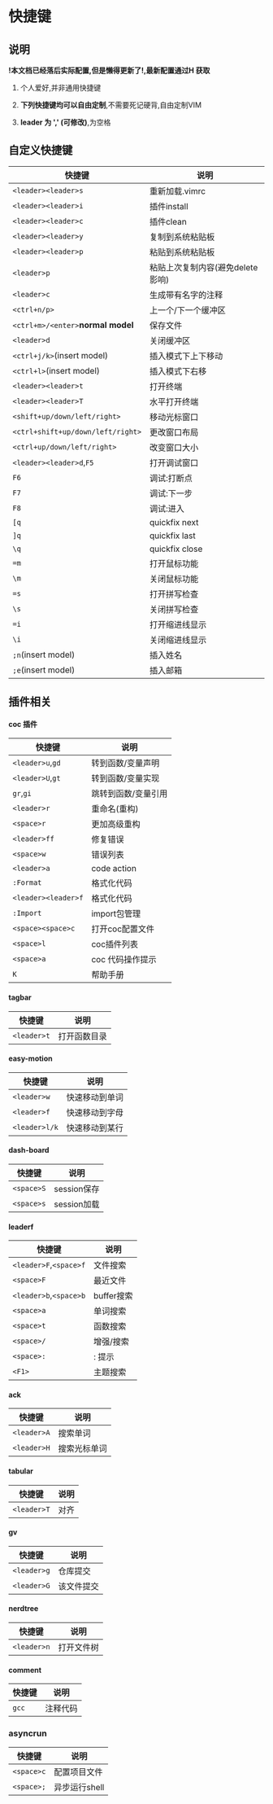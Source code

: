 # 快捷键

## 说明

**!本文档已经落后实际配置,但是懒得更新了!,最新配置通过<space>H 获取**

1. 个人爱好,并非通用快捷键

2. **下列快捷键均可以自由定制**,不需要死记硬背,自由定制VIM

3. **leader 为 ',' (可修改)**,<space>为空格

## 自定义快捷键

| 快捷键                                | 说明                   |
| ---------------------------------- | -------------------- |
| `<leader><leader>s`                | 重新加载.vimrc           |
| `<leader><leader>i`                | 插件install            |
| `<leader><leader>c`                | 插件clean              |
| `<leader><leader>y`                | 复制到系统粘贴板             |
| `<leader><leader>p`                | 粘贴到系统粘贴板             |
| `<leader>p`                        | 粘贴上次复制内容(避免delete影响) |
| `<leader>c`                        | 生成带有名字的注释            |
| `<ctrl+n/p>`                       | 上一个/下一个缓冲区           |
| `<ctrl+m>/<enter>`**normal model** | 保存文件                 |
| `<leader>d`                        | 关闭缓冲区                |
| `<ctrl+j/k>`(insert model)         | 插入模式下上下移动            |
| `<ctrl+l>`(insert model)           | 插入模式下右移              |
| `<leader><leader>t`                | 打开终端                 |
| `<leader><leader>T`                | 水平打开终端               |
| `<shift+up/down/left/right>`       | 移动光标窗口               |
| `<ctrl+shift+up/down/left/right>`  | 更改窗口布局               |
| `<ctrl+up/down/left/right>`        | 改变窗口大小               |
| `<leader><leader>d`,`F5`           | 打开调试窗口               |
| `F6`                               | 调试:打断点               |
| `F7`                               | 调试:下一步               |
| `F8`                               | 调试:进入                |
| `[q`                               | quickfix next        |
| `]q`                               | quickfix last        |
| `\q`                               | quickfix close       |
| `=m`                               | 打开鼠标功能               |
| `\m`                               | 关闭鼠标功能               |
| `=s`                               | 打开拼写检查               |
| `\s`                               | 关闭拼写检查               |
| `=i`                               | 打开缩进线显示              |
| `\i`                               | 关闭缩进线显示              |
| `;n`(insert model)                 | 插入姓名                 |
| `;e`(insert model)                 | 插入邮箱                 |

## 插件相关

#### coc 插件

| 快捷键                 | 说明          |
| ------------------- | ----------- |
| `<leader>u`,`gd`    | 转到函数/变量声明   |
| `<leader>U`,`gt`    | 转到函数/变量实现   |
| `gr`,`gi`           | 跳转到函数/变量引用  |
| `<leader>r`         | 重命名(重构)     |
| `<space>r`          | 更加高级重构      |
| `<leader>ff`        | 修复错误        |
| `<space>w`          | 错误列表        |
| `<leader>a`         | code action |
| `:Format`           | 格式化代码       |
| `<leader><leader>f` | 格式化代码       |
| `:Import`           | import包管理   |
| `<space><space>c`   | 打开coc配置文件   |
| `<space>l`          | coc插件列表     |
| `<space>a`          | coc 代码操作提示  |
| `K`                 | 帮助手册        |

#### tagbar

| 快捷键         | 说明     |
| ----------- | ------ |
| `<leader>t` | 打开函数目录 |

#### easy-motion

| 快捷键           | 说明      |
| ------------- | ------- |
| `<leader>w`   | 快速移动到单词 |
| `<leader>f`   | 快速移动到字母 |
| `<leader>l/k` | 快速移动到某行 |

#### dash-board

| 快捷键        | 说明        |
| ---------- | --------- |
| `<space>S` | session保存 |
| `<space>s` | session加载 |

#### leaderf

| 快捷键                    | 说明       |
| ---------------------- | -------- |
| `<leader>F`,`<space>f` | 文件搜索     |
| `<space>F`             | 最近文件     |
| `<leader>b`,`<space>b` | buffer搜索 |
| `<space>a`             | 单词搜索     |
| `<space>t`             | 函数搜索     |
| `<space>/`             | 增强/搜索    |
| `<space>:`             | : 提示     |
| `<F1>`                 | 主题搜索     |

#### ack

| 快捷键         | 说明     |
| ----------- | ------ |
| `<leader>A` | 搜索单词   |
| `<leader>H` | 搜索光标单词 |

#### tabular

| 快捷键         | 说明  |
| ----------- | --- |
| `<leader>T` | 对齐  |

#### gv

| 快捷键         | 说明    |
| ----------- | ----- |
| `<leader>g` | 仓库提交  |
| `<leader>G` | 该文件提交 |

#### nerdtree

| 快捷键         | 说明    |
| ----------- | ----- |
| `<leader>n` | 打开文件树 |

#### comment

| 快捷键   | 说明   |
| ----- | ---- |
| `gcc` | 注释代码 |

### asyncrun

| 快捷键        | 说明        |
| ---------- | --------- |
| `<space>c` | 配置项目文件    |
| `<space>;` | 异步运行shell |
